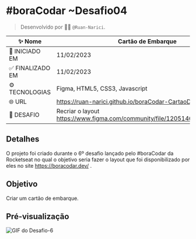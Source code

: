 # #boraCodar ~Desafio04
> Desenvolvido por :man_technologist: ```@Ruan-Narici```.

| :sparkles: Nome | Cartão de Embarque |
| - | - |
| :checkered_flag: INICIADO EM | 11/02/2023 |
| 	:white_check_mark: FINALIZADO EM | 11/02/2023 |
| 	:gear: TECNOLOGIAS | Figma, HTML5, CSS3, Javascript |
| :globe_with_meridians: URL | https://ruan-narici.github.io/boraCodar-CartaoDeEmbarque/ |
| 	:person_fencing: DESAFIO | Recriar o layout https://www.figma.com/community/file/1205146101173113980 |

## Detalhes 
O projeto foi criado durante o 6º desafio lançado pelo #boraCodar da Rocketseat no qual o objetivo seria fazer o layout que foi disponibilizado por eles no site https://boracodar.dev/ .

## Objetivo
Criar um cartão de embarque.


## Pré-visualização
![GIF do Desafio-6](./assets/img/preview.gif#vitrinedev)
